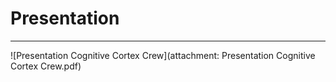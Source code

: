 # Presentation
---

![Presentation Cognitive Cortex Crew](attachment: Presentation Cognitive Cortex Crew.pdf)

